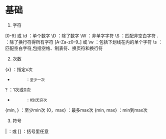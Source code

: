 # 基础

1. 字符

[0-9] 或 \d         ：单个数字
\D                  ：除了数字
\W                  ：非单字字符
\S                  ：匹配非空白字符
.                   ：除了换行符得所有字符
[A-Za-z0-9_] 或 \w  ：包括下划线在内的单个字符
\s                  ：匹配空白字符,包括空格、制表符、换页符和换行符

2. 次数

{x}         ：指定x次
+           ：至少一次
?           ：1次或0次
*           ：0到无穷次
{min, }     ：至少min次
{0，max}    ：最多max次
{min, max}  ：min到max次

3. 符号

|   ：或
[]  ：括号里任意